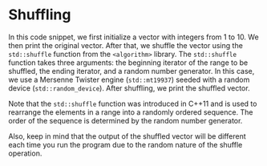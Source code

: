 # Shuffling
In this code snippet, we first initialize a vector with integers from 1 to 10. We then print the original vector. After that, we shuffle the vector using the `std::shuffle` function from the `<algorithm>` library. The `std::shuffle` function takes three arguments: the beginning iterator of the range to be shuffled, the ending iterator, and a random number generator. In this case, we use a Mersenne Twister engine (`std::mt19937`) seeded with a random device (`std::random_device`). After shuffling, we print the shuffled vector.

Note that the `std::shuffle` function was introduced in C++11 and is used to rearrange the elements in a range into a randomly ordered sequence. The order of the sequence is determined by the random number generator.

Also, keep in mind that the output of the shuffled vector will be different each time you run the program due to the random nature of the shuffle operation.